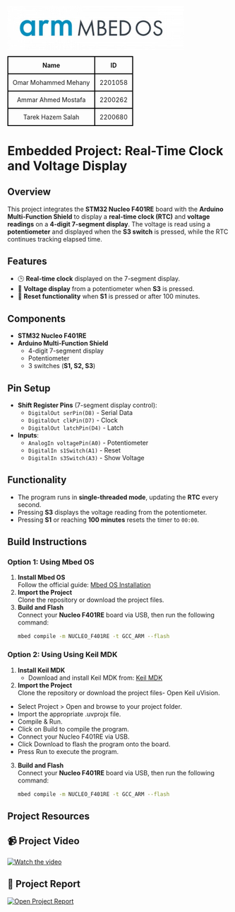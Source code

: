 <p>
  <img src="https://github.com/OmarMohammed299/Embedded-Project/blob/main/Video%20and%20Report/WhatsApp%20Image%202025-05-13%20at%2000.52.29_bc019460.jpg" alt="Download Icon" width="400" align="left"/>
</p>
<br clear="all"/>


<table style="width: 100%; text-align: center; border-collapse: collapse;">
  <tr>
    <th style="border: 2px solid black; padding: 10px;">Name</th>
    <th style="border: 2px solid black; padding: 10px;">ID</th>
  </tr>
  <tr>
    <td style="border: 2px solid black; padding: 10px;">Omar Mohammed Mehany</td>
    <td style="border: 2px solid black; padding: 10px;">2201058</td>
  </tr>
  <tr>
    <td style="border: 2px solid black; padding: 10px;">Ammar Ahmed Mostafa</td>
    <td style="border: 2px solid black; padding: 10px;">2200262</td>
  </tr>
<tr>
    <td style="border: 2px solid black; padding: 10px;">Tarek Hazem Salah</td>
    <td style="border: 2px solid black; padding: 10px;">2200680</td>
  </tr>

</table>




# Embedded Project: Real-Time Clock and Voltage Display

## Overview
This project integrates the **STM32 Nucleo F401RE** board with the **Arduino Multi-Function Shield** to display a **real-time clock (RTC)** and **voltage readings** on a **4-digit 7-segment display**. The voltage is read using a **potentiometer** and displayed when the **S3 switch** is pressed, while the RTC continues tracking elapsed time.

## Features
- 🕒 **Real-time clock** displayed on the 7-segment display.
- 🔋 **Voltage display** from a potentiometer when **S3** is pressed.
- 🔄 **Reset functionality** when **S1** is pressed or after 100 minutes.

## Components
- **STM32 Nucleo F401RE**
- **Arduino Multi-Function Shield**
  - 4-digit 7-segment display
  - Potentiometer
  - 3 switches (**S1, S2, S3**)

## Pin Setup
- **Shift Register Pins** (7-segment display control):
  - `DigitalOut serPin(D8)`  - Serial Data
  - `DigitalOut clkPin(D7)`  - Clock
  - `DigitalOut latchPin(D4)` - Latch
- **Inputs**:
  - `AnalogIn voltagePin(A0)`  - Potentiometer
  - `DigitalIn s1Switch(A1)`   - Reset
  - `DigitalIn s3Switch(A3)`   - Show Voltage

## Functionality
- The program runs in **single-threaded mode**, updating the **RTC** every second.
- Pressing **S3** displays the voltage reading from the potentiometer.
- Pressing **S1** or reaching **100 minutes** resets the timer to `00:00`.

## Build Instructions

### Option 1: Using **Mbed OS**
1. **Install Mbed OS**  
   Follow the official guide: [Mbed OS Installation](https://os.mbed.com/studio/)
2. **Import the Project**  
   Clone the repository or download the project files.
3. **Build and Flash**  
   Connect your **Nucleo F401RE** board via USB, then run the following command:
   ```bash
   mbed compile -m NUCLEO_F401RE -t GCC_ARM --flash

### Option 2: Using **Using Keil MDK**
1. **Install Keil MDK**  
   - Download and install Keil MDK from: [Keil MDK](https://www.keil.com/download/)
2. **Import the Project**  
   Clone the repository or download the project files- Open Keil uVision.
- Select Project > Open and browse to your project folder.
- Import the appropriate .uvprojx file.
- Compile & Run.
- Click on Build to compile the program.
- Connect your Nucleo F401RE via USB.
- Click Download to flash the program onto the board.
- Press Run to execute the program.
3. **Build and Flash**  
   Connect your **Nucleo F401RE** board via USB, then run the following command:
   ```bash
   mbed compile -m NUCLEO_F401RE -t GCC_ARM --flash

## Project Resources

<h2>📹 Project Video </h2>

<a href="https://drive.google.com/file/d/1xihj5X5wrXCdcJjtQfc0rjgoPRfWbtPO/view?usp=sharing">
  <img src="https://github.com/OmarMohammed299/Embedded-Project/blob/main/Video%20and%20Report/WhatsApp%20Image%202025-05-13%20at%2001.03.10_2032ee3c.jpg" alt="Watch the video" width="300"/>
</a>

<h2>📄 Project Report</h2>

<a href="https://github.com/Mazen-Elborhamy/Embedded-Project-/blob/main/Report%20%26%20Video/Embedded%20Project%20report.pdf" target="_blank">
  <img src="https://github.com/OmarMohammed299/Embedded-Project/blob/main/Video%20and%20Report/WhatsApp%20Image%202025-05-13%20at%2001.13.29_22d70351.jpg" alt="Open Project Report" width="300"/>
</a>


